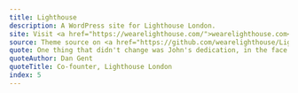```yaml
---
title: Lighthouse
description: A WordPress site for Lighthouse London.
site: Visit <a href="https://wearelighthouse.com/">wearelighthouse.com</a>
source: Theme source on <a href="https://github.com/wearelighthouse/Lighthouse-WordPress-Theme">GitHub</a>
quote: One thing that didn't change was John's dedication, in the face of any pressure, to to the job right. A huge advocate for best practice - you could always trust that every detail would be perfect.
quoteAuthor: Dan Gent
quoteTitle: Co-founter, Lighthouse London
index: 5
---
```

